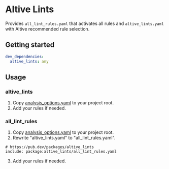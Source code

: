 # Altive Lints

Provides `all_lint_rules.yaml` that activates all rules and `altive_lints.yaml` with Altive recommended rule selection.

## Getting started

```yaml
dev_dependencies:
  altive_lints: any
```

## Usage

### altive_lints

1. Copy [analysis_options.yaml](https://github.com/altive/altive_lints/blob/main/packages/altive_lints/example/analysis_options.yaml) to your project root.
2. Add your rules if needed.

### all_lint_rules

1. Copy [analysis_options.yaml](https://github.com/altive/altive_lints/blob/main/packages/altive_lints/example/analysis_options.yaml) to your project root.
2. Rewrite "altive_lints.yaml" to "all_lint_rules.yaml".

```
# https://pub.dev/packages/altive_lints
include: package:altive_lints/all_lint_rules.yaml
```

3. Add your rules if needed.
